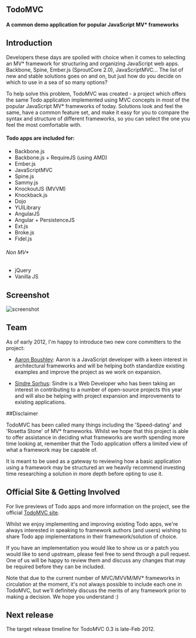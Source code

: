 ## TodoMVC

#### A common demo application for popular JavaScript MV* frameworks


## Introduction

Developers these days are spoiled with choice when it comes to selecting an MV* framework for structuring and organizing JavaScript web apps. Backbone, Spine, Ember.js (SproutCore 2.0), JavaScriptMVC... The list of new and stable solutions goes on and on, but just how do you decide on which to use in a sea of so many options?

To help solve this problem, TodoMVC was created - a project which offers the same Todo application implemented using MVC concepts in most of the popular JavaScript MV* frameworks of today. Solutions look and feel the same, have a common feature set, and make it easy for you to compare the syntax and structure of different frameworks, so you can select the one you feel the most comfortable with.

#### Todo apps are included for:

- Backbone.js
- Backbone.js + RequireJS (using AMD)
- Ember.js
- JavaScriptMVC
- Spine.js
- Sammy.js
- KnockoutJS (MVVM)
- Knockback.js
- Dojo
- YUILibrary
- AngularJS
- Angular + PersistenceJS
- Ext.js
- Broke.js
- Fidel.js

###### Non MV*

- jQuery
- Vanilla JS


## Screenshot

![screenshot](https://raw.github.com/addyosmani/todomvc/master/screenshot.png)


## Team

As of early 2012, I'm happy to introduce two new core committers to the project:

* [Aaron Boushley](https://github.com/boushley): Aaron is a JavaScript developer with a keen interest in architectural frameworks and will be helping both standardize existing examples and improve the project as we work on expansion. 

* [Sindre Sorhus](https://github.com/sindresorhus): Sindre is a Web Developer who has been taking an interest in contributing to a number of open-source projects this year and will also be helping with project expansion and improvements to existing applications.

##Disclaimer

TodoMVC has been called many things including the 'Speed-dating' and 'Rosetta Stone' of MV* frameworks. Whilst we hope that this project is able to offer assistance in deciding what frameworks are worth spending more time looking at, remember that the Todo application offers a limited view of what a framework may be capable of. 

It is meant to be used as a gateway to reviewing how a basic application using a framework may be structured an we heavily recommend investing time researching a solution in more depth before opting to use it.


## Official Site & Getting Involved

For live previews of Todo apps and more information on the project, see the official [TodoMVC site](http://addyosmani.github.com/todomvc/).

Whilst we enjoy implementing and improving existing Todo apps, we're always interested in speaking to framework authors (and users) wishing to share Todo app implementations in their framework/solution of choice. 

If you have an implementation you would like to show us or a patch you would like to send upstream, please feel free to send through a pull request. One of us will be happy to review them and discuss any changes that may be required before they can be included.

Note that due to the current number of MVC/MVVM/MV* frameworks in circulation at the moment, it's not always possible to include each one in TodoMVC, but we'll definitely discuss the merits of any framework prior to making a decision. We hope you understand :)


## Next release

The target release timeline for TodoMVC 0.3 is late-Feb 2012.
